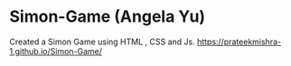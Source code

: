 # Simon-Game (Angela Yu)
Created a Simon Game using HTML , CSS and Js. https://prateekmishra-1.github.io/Simon-Game/
